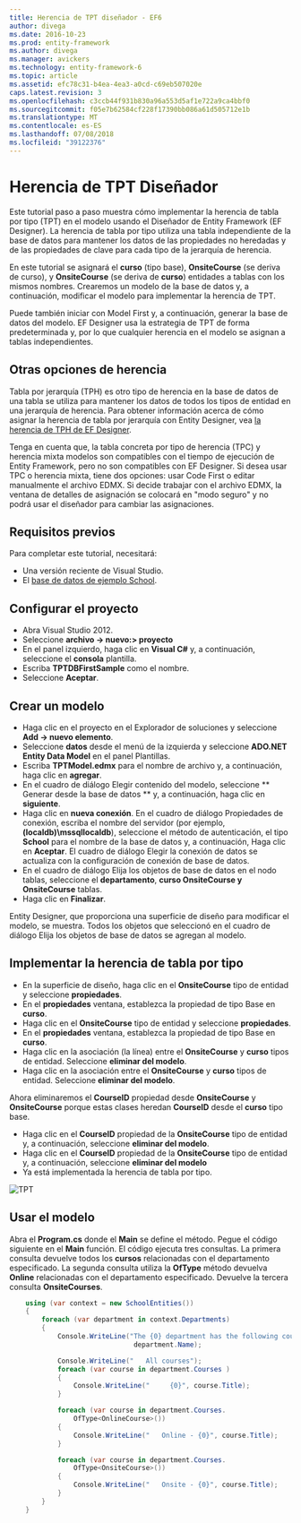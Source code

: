 ```yaml
---
title: Herencia de TPT diseñador - EF6
author: divega
ms.date: 2016-10-23
ms.prod: entity-framework
ms.author: divega
ms.manager: avickers
ms.technology: entity-framework-6
ms.topic: article
ms.assetid: efc78c31-b4ea-4ea3-a0cd-c69eb507020e
caps.latest.revision: 3
ms.openlocfilehash: c3ccb44f931b830a96a553d5af1e722a9ca4bbf0
ms.sourcegitcommit: f05e7b62584cf228f17390bb086a61d505712e1b
ms.translationtype: MT
ms.contentlocale: es-ES
ms.lasthandoff: 07/08/2018
ms.locfileid: "39122376"
---
```

# <a name="designer-tpt-inheritance"></a>Herencia de TPT Diseñador
Este tutorial paso a paso muestra cómo implementar la herencia de tabla por tipo (TPT) en el modelo usando el Diseñador de Entity Framework (EF Designer). La herencia de tabla por tipo utiliza una tabla independiente de la base de datos para mantener los datos de las propiedades no heredadas y de las propiedades de clave para cada tipo de la jerarquía de herencia.

En este tutorial se asignará el **curso** (tipo base), **OnsiteCourse** (se deriva de curso), y **OnsiteCourse** (se deriva de **curso**) entidades a tablas con los mismos nombres. Crearemos un modelo de la base de datos y, a continuación, modificar el modelo para implementar la herencia de TPT.

Puede también iniciar con Model First y, a continuación, generar la base de datos del modelo. EF Designer usa la estrategia de TPT de forma predeterminada y, por lo que cualquier herencia en el modelo se asignan a tablas independientes.

## <a name="other-inheritance-options"></a>Otras opciones de herencia

Tabla por jerarquía (TPH) es otro tipo de herencia en la base de datos de una tabla se utiliza para mantener los datos de todos los tipos de entidad en una jerarquía de herencia.  Para obtener información acerca de cómo asignar la herencia de tabla por jerarquía con Entity Designer, vea [la herencia de TPH de EF Designer](~/ef6/modeling/designer/inheritance/tph.md). 

Tenga en cuenta que, la tabla concreta por tipo de herencia (TPC) y herencia mixta modelos son compatibles con el tiempo de ejecución de Entity Framework, pero no son compatibles con EF Designer. Si desea usar TPC o herencia mixta, tiene dos opciones: usar Code First o editar manualmente el archivo EDMX. Si decide trabajar con el archivo EDMX, la ventana de detalles de asignación se colocará en "modo seguro" y no podrá usar el diseñador para cambiar las asignaciones.

## <a name="prerequisites"></a>Requisitos previos

Para completar este tutorial, necesitará:

- Una versión reciente de Visual Studio.
- El [base de datos de ejemplo School](~/ef6/resources/school-database.md).

## <a name="set-up-the-project"></a>Configurar el proyecto

-   Abra Visual Studio 2012.
-   Seleccione **archivo -&gt; nuevo:&gt; proyecto**
-   En el panel izquierdo, haga clic en **Visual C\#** y, a continuación, seleccione el **consola** plantilla.
-   Escriba **TPTDBFirstSample** como el nombre.
-   Seleccione **Aceptar**.

## <a name="create-a-model"></a>Crear un modelo

-   Haga clic en el proyecto en el Explorador de soluciones y seleccione **Add -&gt; nuevo elemento**.
-   Seleccione **datos** desde el menú de la izquierda y seleccione **ADO.NET Entity Data Model** en el panel Plantillas.
-   Escriba **TPTModel.edmx** para el nombre de archivo y, a continuación, haga clic en **agregar**.
-   En el cuadro de diálogo Elegir contenido del modelo, seleccione ** Generar desde la base de datos ** y, a continuación, haga clic en **siguiente**.
-   Haga clic en **nueva conexión**.
    En el cuadro de diálogo Propiedades de conexión, escriba el nombre del servidor (por ejemplo, **(localdb)\\mssqllocaldb**), seleccione el método de autenticación, el tipo **School** para el nombre de la base de datos y, a continuación, Haga clic en **Aceptar**.
    El cuadro de diálogo Elegir la conexión de datos se actualiza con la configuración de conexión de base de datos.
-   En el cuadro de diálogo Elija los objetos de base de datos en el nodo tablas, seleccione el **departamento**, **curso OnsiteCourse y OnsiteCourse** tablas.
-   Haga clic en **Finalizar**.

Entity Designer, que proporciona una superficie de diseño para modificar el modelo, se muestra. Todos los objetos que seleccionó en el cuadro de diálogo Elija los objetos de base de datos se agregan al modelo.

## <a name="implement-table-per-type-inheritance"></a>Implementar la herencia de tabla por tipo

-   En la superficie de diseño, haga clic en el **OnsiteCourse** tipo de entidad y seleccione **propiedades**.
-   En el **propiedades** ventana, establezca la propiedad de tipo Base en **curso**.
-   Haga clic en el **OnsiteCourse** tipo de entidad y seleccione **propiedades**.
-   En el **propiedades** ventana, establezca la propiedad de tipo Base en **curso**.
-   Haga clic en la asociación (la línea) entre el **OnsiteCourse** y **curso** tipos de entidad.
    Seleccione **eliminar del modelo**.
-   Haga clic en la asociación entre el **OnsiteCourse** y **curso** tipos de entidad.
    Seleccione **eliminar del modelo**.

Ahora eliminaremos el **CourseID** propiedad desde **OnsiteCourse** y **OnsiteCourse** porque estas clases heredan **CourseID** desde el **curso** tipo base.

-   Haga clic en el **CourseID** propiedad de la **OnsiteCourse** tipo de entidad y, a continuación, seleccione **eliminar del modelo**.
-   Haga clic en el **CourseID** propiedad de la **OnsiteCourse** tipo de entidad y, a continuación, seleccione **eliminar del modelo**
-   Ya está implementada la herencia de tabla por tipo.

![TPT](~/ef6/media/tpt.png)

## <a name="use-the-model"></a>Usar el modelo

Abra el **Program.cs** donde el **Main** se define el método. Pegue el código siguiente en el **Main** función. El código ejecuta tres consultas. La primera consulta devuelve todos los **cursos** relacionadas con el departamento especificado. La segunda consulta utiliza la **OfType** método devuelva **Online** relacionadas con el departamento especificado. Devuelve la tercera consulta **OnsiteCourses**.

``` csharp
    using (var context = new SchoolEntities())
    {
        foreach (var department in context.Departments)
        {
            Console.WriteLine("The {0} department has the following courses:",
                               department.Name);

            Console.WriteLine("   All courses");
            foreach (var course in department.Courses )
            {
                Console.WriteLine("     {0}", course.Title);
            }

            foreach (var course in department.Courses.
                OfType<OnlineCourse>())
            {
                Console.WriteLine("   Online - {0}", course.Title);
            }

            foreach (var course in department.Courses.
                OfType<OnsiteCourse>())
            {
                Console.WriteLine("   Onsite - {0}", course.Title);
            }
        }
    }
```
